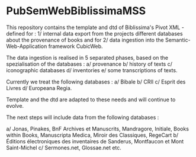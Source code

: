 # PubSemWebBiblissimaMSS
This repository contains the template and dtd of Biblissima's Pivot XML - defined for :
  1/ internal data export from the projects different databases about the provenance of books 
  and for 
  2/ data ingestion into the Semantic-Web-Application framework CubicWeb.

The data ingestion is realised in 5 separated phases, based on the spezialisation of the databases : 
  a/ provenance 
  b/ history of texts 
  c/ iconographic databases 
  d/ inventories 
  e/ some transcriptions of texts.

Currently we treat the following databases :
  a/ Bibale
  b/ CRII
  c/ Esprit des Livres
  d/ Europeana Regia.

Template and the dtd are adapted to these needs and will continue to evolve.

The next steps will include data from the following databases :

a/ Jonas, Pinakes, BnF Archives et Manuscrits, Mandragore, Initiale, Books within Books, Manuscripta Medica, Miroir des Classiques, RegeCart
b/ Éditions électroniques des inventaires de Sanderus, Montfaucon et Mont Saint-Michel
c/ Sermones.net, Glossae.net etc.


